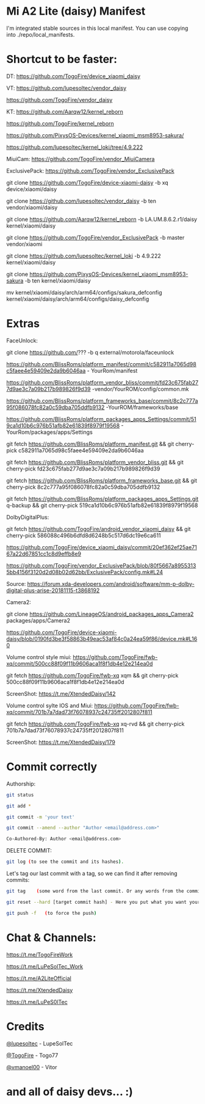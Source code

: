 ﻿# Mi A2 Lite (daisy) Manifest

I'm integrated stable sources in this local manifest. You can use copying into ./repo/local_manifests.

# Shortcut to be faster:

DT: https://github.com/TogoFire/device_xiaomi_daisy

VT: https://github.com/lupesoltec/vendor_daisy

https://github.com/TogoFire/vendor_daisy

KT: https://github.com/Aarqw12/kernel_reborn

https://github.com/TogoFire/kernel_reborn

https://github.com/PixysOS-Devices/kernel_xiaomi_msm8953-sakura/

https://github.com/lupesoltec/kernel_loki/tree/4.9.222

MiuiCam: https://github.com/TogoFire/vendor_MiuiCamera

ExclusivePack: https://github.com/TogoFire/vendor_ExclusivePack


git clone https://github.com/TogoFire/device-xiaomi-daisy -b xq device/xiaomi/daisy

git clone https://github.com/lupesoltec/vendor_daisy -b ten vendor/xiaomi/daisy

git clone https://github.com/Aarqw12/kernel_reborn -b LA.UM.8.6.2.r1/daisy kernel/xiaomi/daisy

git clone https://github.com/TogoFire/vendor_ExclusivePack -b master vendor/xiaomi

git clone https://github.com/lupesoltec/kernel_loki -b 4.9.222 kernel/xiaomi/daisy

git clone https://github.com/PixysOS-Devices/kernel_xiaomi_msm8953-sakura -b ten kernel/xiaomi/daisy

mv kernel/xiaomi/daisy/arch/arm64/configs/sakura_defconfig kernel/xiaomi/daisy/arch/arm64/configs/daisy_defconfig

>>>>>>>>>>>>>>>>>>>>>>>>>>>>>>>>>>>>>>>>>>>>>>>>>>>>>>>>>>>>>>>>>>>>>>>>>>>>>>>>>>>>>>>>>>>>>>>>>>>>>>>>>>>>>>>>>>>>>>>>>>>>

# Extras

FaceUnlock:

git clone https://github.com/??? -b q external/motorola/faceunlock

https://github.com/BlissRoms/platform_manifest/commit/c582911a7065d98c5faee4e59409e2da9b6046aa    - YourRom/manifest

https://github.com/BlissRoms/platform_vendor_bliss/commit/fd23c675fab277d9ae3c7a09b217b989826f9d39   -vendor/YourROM/config/common.mk 

https://github.com/BlissRoms/platform_frameworks_base/commit/8c2c777a95f086078fc82a0c59dba705ddfb9132   -YourROM/frameworks/base

https://github.com/BlissRoms/platform_packages_apps_Settings/commit/519ca1d10b6c976b51afb82e61839f8979f19568   - YourRom/packages/apps/Settings

git fetch https://github.com/BlissRoms/platform_manifest.git && git cherry-pick c582911a7065d98c5faee4e59409e2da9b6046aa

git fetch https://github.com/BlissRoms/platform_vendor_bliss.git && git cherry-pick fd23c675fab277d9ae3c7a09b217b989826f9d39

git fetch https://github.com/BlissRoms/platform_frameworks_base.git && git cherry-pick 8c2c777a95f086078fc82a0c59dba705ddfb9132

git fetch https://github.com/BlissRoms/platform_packages_apps_Settings.git q-backup && git cherry-pick 519ca1d10b6c976b51afb82e61839f8979f19568

DolbyDigitalPlus:

git fetch https://github.com/TogoFire/android_vendor_xiaomi_daisy && git cherry-pick 586088c496b6dfd8d6248b5c517d6dc19e6ca611

https://github.com/TogoFire/device_xiaomi_daisy/commit/20ef362ef25ae7167a22d67851cc1c8d9effb8e9

https://github.com/TogoFire/vendor_ExclusivePack/blob/80f5667a89553135bb4156f3120d2d08b02d62bb/ExclusivePack/config.mk#L24

Source: https://forum.xda-developers.com/android/software/mm-p-dolby-digital-plus-arise-20181115-t3868192

Camera2:

git clone https://github.com/LineageOS/android_packages_apps_Camera2 packages/apps/Camera2

https://github.com/TogoFire/device-xiaomi-daisy/blob/0190fd3be3f58863b49eac53af84c0a24ea59f86/device.mk#L160

Volume control style miui:
https://github.com/TogoFire/fwb-xq/commit/500cc88f09f11b9606aca1f8f1db4e12e214ea0d

git fetch https://github.com/TogoFire/fwb-xq xqm && git cherry-pick 500cc88f09f11b9606aca1f8f1db4e12e214ea0d

ScreenShot: https://t.me/XtendedDaisy/142

Volume control sylte IOS and Miui:
https://github.com/TogoFire/fwb-xq/commit/701b7a7dad73f76078937c24735ff2012807f811

git fetch https://github.com/TogoFire/fwb-xq xq-rvd && git cherry-pick 701b7a7dad73f76078937c24735ff2012807f811

ScreenShot: https://t.me/XtendedDaisy/179

# Commit correctly

Authorship:
```bash
git status
```

```bash
git add *
```

```bash
git commit -m 'your text'
```

```bash
git commit --amend --author "Author <email@address.com>"
```

```bash
Co-Authored-By: Author <email@address.com> 
```    

DELETE COMMIT:
```bash
git log (to see the commit and its hashes).
``` 
Let's tag our last commit with a tag, so we can find it after removing commits:

```bash
git tag    (some word from the last commit. Or any words from the commit that you want to be deleted)
```
```bash
git reset --hard [target commit hash] - Here you put what you want your last commit to be.
```

```bash
git push -f   (to force the push)
```

# Chat & Channels: 

https://t.me/TogoFireWork

https://t.me/LuPeSolTec_Work

https://t.me/A2LiteOfficial

https://t.me/XtendedDaisy

https://t.me/LuPeS0lTec


# Credits

[@lupesoltec](https://github.com/lupesoltec) - LupeSolTec

[@TogoFire](https://github.com/TogoFire) - Togo77

[@vmanoel00](https://github.com/vitor00almei) - Vitor


# and all of daisy devs... :)
